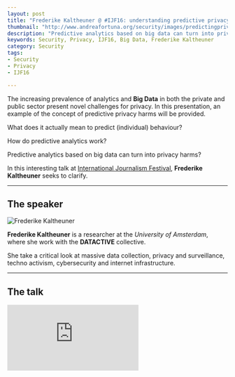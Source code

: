 ```yaml
---
layout: post
title: "Frederike Kaltheuner @ #IJF16: understanding predictive privacy harms"
thumbnail: "http://www.andreafortuna.org/security/images/predictingprivacy.jpg"
description: "Predictive analytics based on big data can turn into privacy harms? In this interesting talk at International Journalism Festival, Frederike Kaltheuner seeks to clarify."
keywords: Security, Privacy, IJF16, Big Data, Frederike Kaltheuner
category: Security
tags: 
- Security
- Privacy
- IJF16

---
```


The increasing prevalence of analytics and **Big Data** in both the private and public sector present novel challenges for privacy. In this presentation, an example of the concept of predictive privacy harms will be provided. 

What does it actually mean to predict (individual) behaviour? 

How do predictive analytics work? 

Predictive analytics based on big data can turn into privacy harms?

In this interesting talk at [International Journalism Festival](http://www.festivaldelgiornalismo.com/), **Frederike Kaltheuner** seeks to clarify.

<hr/>

The speaker
--

![Frederike Kaltheuner](http://www.andreafortuna.org/security/images/predictingprivacy.jpg)

**Frederike Kaltheuner** is a researcher at the *University of Amsterdam*, where she work with the **DATACTIVE** collective. 

She take a critical look at massive data collection, privacy and surveillance, techno activism, cybersecurity and internet infrastructure.

<hr/>

The talk
--

<div class="video-container">
<iframe src="https://www.youtube.com/embed/yN4Zb3HliNE" frameborder="0" allowfullscreen></iframe>
</div>

